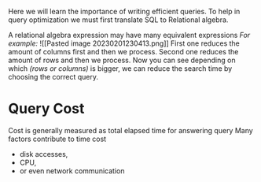 Here we will learn the importance of writing efficient queries.
To help in query optimization we must first translate SQL to Relational algebra.

A relational algebra expression may have many equivalent expressions
_For example:_
![[Pasted image 20230201230413.png]]
First one reduces the amount of columns first and then we process.
Second one reduces the amount of rows and then we process.
Now you can see depending on which _(rows or columns)_ is bigger, we can reduce the search time by choosing the correct query.

# Query Cost
Cost is generally measured as total elapsed time for answering query
Many factors contribute to time cost
- disk accesses,
- CPU,
- or even network communication